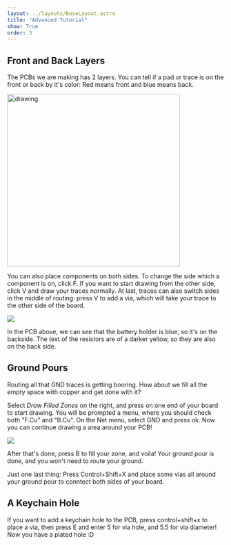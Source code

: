 ```yaml
---
layout: ../layouts/BaseLayout.astro
title: "Advanced Tutorial"
show: True
order: 3
---
```


## Front and Back Layers

The PCBs we are making has 2 layers. You can tell if a pad or trace is on the front or back by it's color: Red means front and blue means back.

<img src="/tutorial/frontback.png" alt="drawing" width="400"/>

You can also place components on both sides. To change the side which a component is on, click F. If you want to start drawing from the other side, click V and draw your traces normally. At last, traces can also switch sides in the middle of routing: press V to add a via, which will take your trace to the other side of the board.

![](/tutorial/multiside.png)

In the PCB above, we can see that the battery holder is blue, so it's on the backside. The text of the resistors are of a darker yellow, so they are also on the back side.

## Ground Pours

Routing all that GND traces is getting booring. How about we fill all the empty space with copper and get done with it?

Select _Draw Filled Zones_ on the right, and press on one end of your board to start drawing. You will be prompted a menu, where you should check both "F.Cu" and "B.Cu". On the Net menu, select GND and press ok. Now you can continue drawing a area around your PCB!

![](/tutorial/pour.png)

After that's done, press B to fill your zone, and voila! Your ground pour is done, and you won't need to route your ground.

Just one last thing: Press Control+Shift+X and place some vias all around your ground pour to conntect both sides of your board.

## A Keychain Hole

If you want to add a keychain hole to the PCB, press control+shift+x to place a via, then press E and enter 5 for via hole, and 5.5 for via diameter! Now you have a plated hole :D
